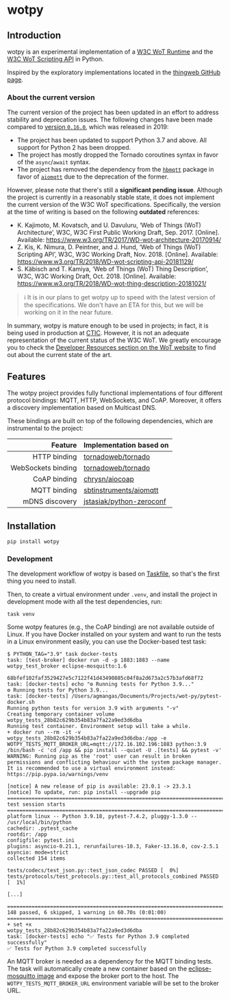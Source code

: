# wotpy

## Introduction

wotpy is an experimental implementation of a [W3C WoT Runtime](https://github.com/w3c/wot-architecture/blob/master/proposals/terminology.md#wot-runtime) and the [W3C WoT Scripting API](https://github.com/w3c/wot-architecture/blob/master/proposals/terminology.md#scripting-api) in Python.

Inspired by the exploratory implementations located in the [thingweb GitHub page](https://github.com/thingweb).

### About the current version

The current version of the project has been updated in an effort to address stability and deprecation issues. The following changes have been made compared to [version `0.16.0`](https://pypi.org/project/wotpy/0.16.0/), which was released in 2019:

* The project has been updated to support Python 3.7 and above. All support for Python 2 has been dropped.
* The project has mostly dropped the Tornado coroutines syntax in favor of the `async`/`await` syntax.
* The project has removed the dependency from the [`hbmqtt`](https://github.com/beerfactory/hbmqtt) package in favor of [`aiomqtt`](https://github.com/sbtinstruments/aiomqtt) due to the deprecation of the former.

However, please note that there's still a **significant pending issue**. Although the project is currently in a reasonably stable state, it does not implement the current version of the W3C WoT specifications. Specifically, the version at the time of writing is based on the following **outdated** references:

* K. Kajimoto, M. Kovatsch, and U. Davuluru, ‘Web of Things (WoT) Architecture’, W3C, W3C First Public Working Draft, Sep. 2017. [Online]. Available: https://www.w3.org/TR/2017/WD-wot-architecture-20170914/
* Z. Kis, K. Nimura, D. Peintner, and J. Hund, ‘Web of Things (WoT) Scripting API’, W3C, W3C Working Draft, Nov. 2018. [Online]. Available: https://www.w3.org/TR/2018/WD-wot-scripting-api-20181129/
* S. Käbisch and T. Kamiya, ‘Web of Things (WoT) Thing Description’, W3C, W3C Working Draft, Oct. 2018. [Online]. Available: https://www.w3.org/TR/2018/WD-wot-thing-description-20181021/

> ℹ️ It is in our plans to get wotpy up to speed with the latest version of the specifications. We don't have an ETA for this, but we will be working on it in the near future.

In summary, wotpy is mature enough to be used in projects; in fact, it is being used in production at [CTIC](https://github.com/fundacionctic). However, it is not an adequate representation of the current status of the W3C WoT. We greatly encourage you to check the [Developer Resources section on the WoT website](https://www.w3.org/WoT/developers) to find out about the current state of the art.

## Features

The wotpy project provides fully functional implementations of four different protocol bindings: MQTT, HTTP, WebSockets, and CoAP. Moreover, it offers a discovery implementation based on Multicast DNS.

These bindings are built on top of the following dependencies, which are instrumental to the project:

|            Feature | Implementation based on                                                 |
| -----------------: | ----------------------------------------------------------------------- |
|       HTTP binding | [tornadoweb/tornado](https://github.com/tornadoweb/tornado)             |
| WebSockets binding | [tornadoweb/tornado](https://github.com/tornadoweb/tornado)             |
|       CoAP binding | [chrysn/aiocoap](https://github.com/chrysn/aiocoap)                     |
|       MQTT binding | [sbtinstruments/aiomqtt](https://github.com/sbtinstruments/aiomqtt)     |
|     mDNS discovery | [jstasiak/python-zeroconf](https://github.com/jstasiak/python-zeroconf) |

## Installation

```console
pip install wotpy
```

### Development

The development workflow of wotpy is based on [Taskfile](https://taskfile.dev/installation/), so that's the first thing you need to install.

Then, to create a virtual environment under `.venv`, and install the project in development mode with all the test dependencies, run:

```console
task venv
```

Some wotpy features (e.g., the CoAP binding) are not available outside of Linux. If you have Docker installed on your system and want to run the tests in a Linux environment easily, you can use the Docker-based test task:

```console
$ PYTHON_TAG="3.9" task docker-tests
task: [test-broker] docker run -d -p 1883:1883 --name wotpy_test_broker eclipse-mosquitto:1.6

68bfef102faf3529427e5c7122f41d43490885c04f8a2d673a2c57b3afd68f72
task: [docker-tests] echo "⚙️ Running tests for Python 3.9..."
⚙️ Running tests for Python 3.9...
task: [docker-tests] /Users/agmangas/Documents/Projects/wot-py/pytest-docker.sh
Running python tests for version 3.9 with arguments "-v"
Creating temporary container volume
wotpy_tests_28b82c629b354b83a7fa22a9ed3d6dba
Running test container. Environment setup will take a while.
+ docker run --rm -it -v wotpy_tests_28b82c629b354b83a7fa22a9ed3d6dba:/app -e WOTPY_TESTS_MQTT_BROKER_URL=mqtt://172.16.102.196:1883 python:3.9 /bin/bash -c 'cd /app && pip install --quiet -U .[tests] && pytest -v'
WARNING: Running pip as the 'root' user can result in broken permissions and conflicting behaviour with the system package manager. It is recommended to use a virtual environment instead: https://pip.pypa.io/warnings/venv

[notice] A new release of pip is available: 23.0.1 -> 23.3.1
[notice] To update, run: pip install --upgrade pip
================================================================================================================================================== test session starts ===================================================================================================================================================
platform linux -- Python 3.9.18, pytest-7.4.2, pluggy-1.3.0 -- /usr/local/bin/python
cachedir: .pytest_cache
rootdir: /app
configfile: pytest.ini
plugins: asyncio-0.21.1, rerunfailures-10.3, Faker-13.16.0, cov-2.5.1
asyncio: mode=strict
collected 154 items

tests/codecs/test_json.py::test_json_codec PASSED [  0%]
tests/protocols/test_protocols.py::test_all_protocols_combined PASSED [  1%]

[...]

================================================================================================================================== 148 passed, 6 skipped, 1 warning in 60.70s (0:01:00) ==================================================================================================================================
+ set +x
wotpy_tests_28b82c629b354b83a7fa22a9ed3d6dba
task: [docker-tests] echo "✅ Tests for Python 3.9 completed successfully"
✅ Tests for Python 3.9 completed successfully
```

An MQTT broker is needed as a dependency for the MQTT binding tests. The task will automatically create a new container based on the [eclipse-mosquitto image](https://hub.docker.com/_/eclipse-mosquitto) and expose the broker port to the host. The `WOTPY_TESTS_MQTT_BROKER_URL` environment variable will be set to the broker URL.